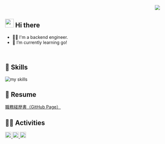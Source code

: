 <!-- 1. GitHub usernameを変更 -->
<div align="right">
  <img src="https://komarev.com/ghpvc/?username=koizumi7010" />
</div>


<!-- 2. プロフィールや連絡先を変更 -->
## <img src="https://media.giphy.com/media/hvRJCLFzcasrR4ia7z/giphy.gif" width="28"> Hi there

- 🧑‍💻 I'm a backend engineer.
- 🌱 I’m currently learning go!
<br>


<!-- 3. 好きな技術スタックに変更 -->
<!-- ライトモート：theme=light, ダークモート：theme=dark -->
<!-- アイコンの選択肢一覧：https://arc.net/l/quote/zizyykfh -->
## 🌱 Skills
<img alt="my skills" src="https://skillicons.dev/icons?theme=dark&perline=7&i=go,docker,kubernetes,aws,terraform,githubactions,graphql,linux,mysql,redis,python,typescript,javascript,react," />
<br>

## 📝 Resume
[職務経歴書（GitHub Page）](https://koizumi7010.github.io/koizumi7010/)

<!-- 4. GitHub usernameを変更, 2箇所 -->
<!-- ライトモート：theme=light, ダークモート：theme=vue-dark  -->
## 🏃‍♀️ Activities
<p align="left">
  <a href="https://github.com/koizumi7010">
    <img height="20" src="https://komarev.com/ghpvc/?username=koizumi7010" />
  </a>
  <a href="https://github.com/koizumi7010">
    <img height="20" src="https://img.shields.io/github/followers/koizumi7010?label=follow&logo=github&style=flat" />
  </a>
  <a href="https://zenn.dev/koizumi7010">
    <img height="20" src="https://badgen.org/img/zenn/koizumi7010/articles?style=plastic" />
  </a>
</p>

<!--
This repository is a ✨ _special_ ✨ repository because its `README.md` (this file) appears on your GitHub profile.

Here are some ideas to get you started:

- 🔭 I’m currently working on ...
- 🌱 I’m currently learning ...
- 👯 I’m looking to collaborate on ...
- 🤔 I’m looking for help with ...
- 💬 Ask me about ...
- 📫 How to reach me: ...
- 😄 Pronouns: ...
- ⚡ Fun fact: ...
-->
